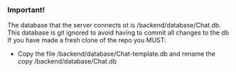 ### Important!

The database that the server connects ot is /backend/database/Chat.db.
This database is git ignored to avoid having to commit all changes to the db
If you have made a fresh clone of the repo you MUST:

- Copy the file /backend/database/Chat-template.db and rename the copy /backend/database/Chat.db
